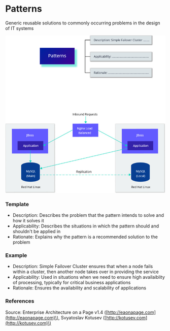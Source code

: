 # Patterns

Generic reusable solutions to commonly occurring problems in the design of IT systems



![](../../.gitbook/assets/3c-standards-_-patterns%20%281%29.jpg)

### 

### Template

* Description: Describes the problem that the pattern intends to solve and how it solves it
* Applicability: Describes the situations in which the pattern should and shouldn't be applied in
* Rationate: Explains why the pattern is a recommended solution to the problem 

### Example

* Description: Simple Failover Cluster ensures that when a node fails within a cluster, then another node takes over in providing the service
* Applicability: Used in situations when we need to ensure high availaiblity of processing, typically for critical business applications
* Rationale: Ensures the availability and scalability of applications

### References

Source: Enterprise Architecture on a Page v1.4 \([http://eaonapage.com](http://eaonapage.com)\), Svyatoslav Kotusev \([http://kotusev.com](http://kotusev.com)\)

